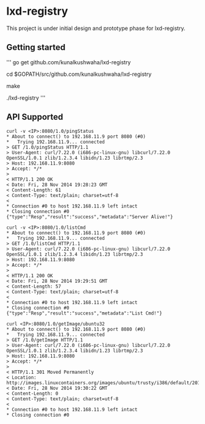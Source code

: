 lxd-registry
==========================

This project is under initial design and prototype phase for lxd-registry.

Getting started
---------------
'''
go get github.com/kunalkushwaha/lxd-registry

cd $GOPATH/src/github.com/kunalkushwaha/lxd-registry

make

./lxd-registry
'''

API Supported
-------------

```shell
curl -v <IP>:8080/1.0/pingStatus
* About to connect() to 192.168.11.9 port 8080 (#0)
*   Trying 192.168.11.9... connected
> GET /1.0/pingStatus HTTP/1.1
> User-Agent: curl/7.22.0 (i686-pc-linux-gnu) libcurl/7.22.0 OpenSSL/1.0.1 zlib/1.2.3.4 libidn/1.23 librtmp/2.3
> Host: 192.168.11.9:8080
> Accept: */*
> 
< HTTP/1.1 200 OK
< Date: Fri, 28 Nov 2014 19:28:23 GMT
< Content-Length: 61
< Content-Type: text/plain; charset=utf-8
< 
* Connection #0 to host 192.168.11.9 left intact
* Closing connection #0
{"type":"Resp","result":"success","metadata":"Server Alive!"}
```

```shell
curl -v <IP>:8080/1.0/listCmd
* About to connect() to 192.168.11.9 port 8080 (#0)
*   Trying 192.168.11.9... connected
> GET /1.0/listCmd HTTP/1.1
> User-Agent: curl/7.22.0 (i686-pc-linux-gnu) libcurl/7.22.0 OpenSSL/1.0.1 zlib/1.2.3.4 libidn/1.23 librtmp/2.3
> Host: 192.168.11.9:8080
> Accept: */*
> 
< HTTP/1.1 200 OK
< Date: Fri, 28 Nov 2014 19:29:51 GMT
< Content-Length: 57
< Content-Type: text/plain; charset=utf-8
< 
* Connection #0 to host 192.168.11.9 left intact
* Closing connection #0
{"type":"Resp","result":"success","metadata":"List Cmd!"}
```

```shell
curl <IP>:8080/1.0/getImage/ubuntu32
* About to connect() to 192.168.11.9 port 8080 (#0)
*   Trying 192.168.11.9... connected
> GET /1.0/getImage HTTP/1.1
> User-Agent: curl/7.22.0 (i686-pc-linux-gnu) libcurl/7.22.0 OpenSSL/1.0.1 zlib/1.2.3.4 libidn/1.23 librtmp/2.3
> Host: 192.168.11.9:8080
> Accept: */*
> 
< HTTP/1.1 301 Moved Permanently
< Location: http://images.linuxcontainers.org/images/ubuntu/trusty/i386/default/20141128_03:49/rootfs.tar.xz
< Date: Fri, 28 Nov 2014 19:30:22 GMT
< Content-Length: 0
< Content-Type: text/plain; charset=utf-8
< 
* Connection #0 to host 192.168.11.9 left intact
* Closing connection #0
```


